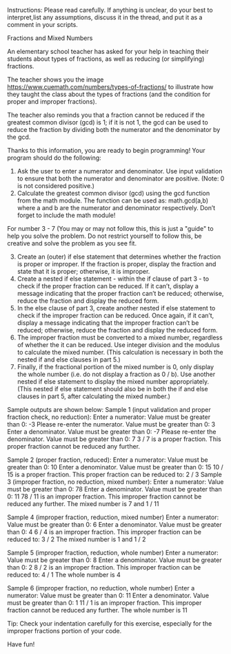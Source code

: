 Instructions:
Please read carefully. If anything is unclear, do your best to interpret,list any assumptions, discuss it in the thread, and put it as a comment in your scripts.
 
Fractions and Mixed Numbers
 
An elementary school teacher has asked for your help in teaching their students about types of fractions, as well as reducing (or simplifying) fractions.
 
The teacher shows you the image https://www.cuemath.com/numbers/types-of-fractions/ to illustrate how they taught the class about the types of fractions (and the condition for proper and improper fractions).
 
The teacher also reminds you that a fraction cannot be reduced if the greatest common divisor (gcd) is 1; if it is not 1, the gcd can be used to reduce the fraction by dividing both the numerator and the denominator by the gcd.
 
Thanks to this information, you are ready to begin programming!
Your program should do the following:
 
1) Ask the user to enter a numerator and denominator. Use input validation to ensure that both the numerator and denominator are positive. (Note: 0 is not considered positive.)
2) Calculate the greatest common divisor (gcd) using the gcd function from the math module. The function can be used as: math.gcd(a,b) where a and b are the numerator and denominator respectively. Don’t forget to include the math module!
 
For number 3 - 7 (You may or may not follow this, this is just a "guide" to help you solve the problem. Do not restrict yourself to follow this, be creative and solve the problem as you see fit.
 
3) Create an (outer) if else statement that determines whether the fraction is proper or improper. If the fraction is proper, display the fraction and state that it is proper; otherwise, it is improper.
4) Create a nested if else statement - within the if clause of part 3 - to check if the proper fraction can be reduced. If it can’t, display a message indicating that the proper fraction can’t be reduced; otherwise, reduce the fraction and display the reduced form.
5) In the else clause of part 3, create another nested if else statement to check if the improper fraction can be reduced. Once again, if it can’t, display a message indicating that the improper fraction can’t be reduced; otherwise, reduce the fraction and display the reduced form.
6) The improper fraction must be converted to a mixed number, regardless of whether the it can be reduced. Use integer division and the modulus to calculate the mixed number. (This calculation is necessary in both the nested if and else clauses in part 5.)
7) Finally, if the fractional portion of the mixed number is 0, only display the whole number (i.e. do not display a fraction as 0 / b). Use another nested if else statement to display the mixed number appropriately. (This nested if else statement should also be in both the if and else clauses in part 5, after calculating the mixed number.)
 
Sample outputs are shown below:
Sample 1 (input validation and proper fraction check, no reduction):
Enter a numerator: Value must be greater than 0: -3
Please re-enter the numerator. Value must be greater than 0: 3
Enter a denominator. Value must be greater than 0: -7
Please re-enter the denominator. Value must be greater than 0: 7
3 / 7 is a proper fraction.
This proper fraction cannot be reduced any further.
 
Sample 2 (proper fraction, reduced):
Enter a numerator: Value must be greater than 0: 10
Enter a denominator. Value must be greater than 0: 15
10 / 15 is a proper fraction.
This proper fraction can be reduced to: 2 / 3
Sample 3 (improper fraction, no reduction, mixed number):
Enter a numerator: Value must be greater than 0: 78
Enter a denominator. Value must be greater than 0: 11
78 / 11 is an improper fraction.
This improper fraction cannot be reduced any further.
The mixed number is 7 and 1 / 11
 
Sample 4 (improper fraction, reduction, mixed number)
Enter a numerator: Value must be greater than 0: 6
Enter a denominator. Value must be greater than 0: 4
6 / 4 is an improper fraction.
This improper fraction can be reduced to: 3 / 2
The mixed number is 1 and 1 / 2
 
Sample 5 (improper fraction, reduction, whole number)
Enter a numerator: Value must be greater than 0: 8
Enter a denominator. Value must be greater than 0: 2
8 / 2 is an improper fraction.
This improper fraction can be reduced to: 4 / 1
The whole number is 4
 
Sample 6 (improper fraction, no reduction, whole number)
Enter a numerator: Value must be greater than 0: 11
Enter a denominator. Value must be greater than 0: 1
11 / 1 is an improper fraction.
This improper fraction cannot be reduced any further.
The whole number is 11
 
Tip: Check your indentation carefully for this exercise, especially for the improper fractions portion of your code.
 
Have fun!